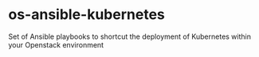 # os-ansible-kubernetes
Set of Ansible playbooks to shortcut the deployment of Kubernetes within your Openstack environment
